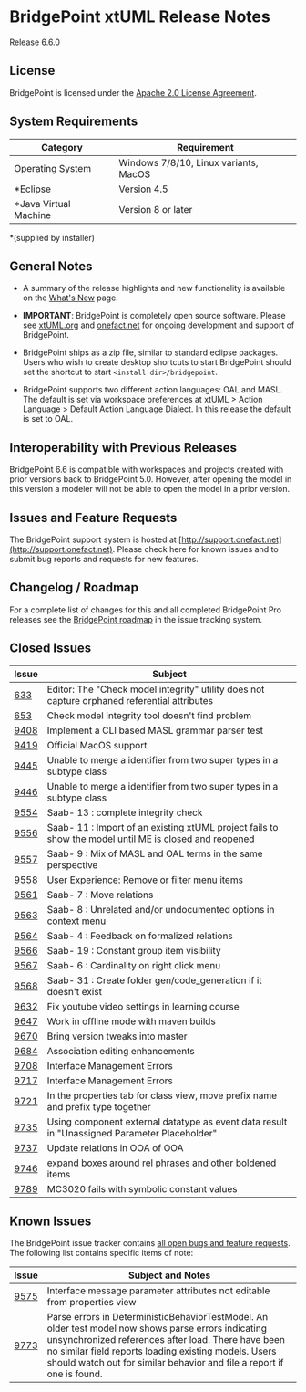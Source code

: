 BridgePoint xtUML Release Notes
========================

Release 6.6.0

License
-------
BridgePoint is licensed under the [Apache 2.0 License Agreement](http://www.apache.org/licenses/LICENSE-2.0).  


System Requirements
-------
  
| Category              | Requirement                          |
|-----------------------|--------------------------------------|
| Operating System      | Windows 7/8/10, Linux variants, MacOS|
| *Eclipse              | Version 4.5                          |
| *Java Virtual Machine | Version 8 or later                   |

*(supplied by installer)
    

General Notes
------
* A summary of the release highlights and new functionality is available on the 
[What's New](../WhatsNew/WhatsNew.html) page.  
  
* __IMPORTANT__: BridgePoint is completely open source software. 
Please see [xtUML.org](http://xtuml.org) and [onefact.net](http://onefact.net) 
for ongoing development and support of BridgePoint.  
  
* BridgePoint ships as a zip file, similar to standard eclipse packages. Users 
who wish to create desktop shortcuts to start BridgePoint should set the 
shortcut to start ```<install dir>/bridgepoint```.  

* BridgePoint supports two different action languages: OAL and MASL.  The default
is set via workspace preferences at xtUML > Action Language > Default Action Language Dialect.
In this release the default is set to OAL.       
  
Interoperability with Previous Releases
------
BridgePoint 6.6 is compatible with workspaces and projects created with prior 
versions back to BridgePoint 5.0.  However, after opening the model in this version
a modeler will not be able to open the model in a prior version.   

Issues and Feature Requests
------
The BridgePoint support system is hosted at [http://support.onefact.net](http://support.onefact.net). 
Please check here for known issues and to submit bug reports and requests for new features.

Changelog / Roadmap
------
For a complete list of changes for this and all completed BridgePoint Pro releases see the 
[BridgePoint roadmap](https://support.onefact.net/projects/bridgepoint/roadmap?utf8=%E2%9C%93&completed=1) in the issue tracking system.  

Closed Issues
------
 
| Issue |  Subject |
|-------|-----------------------------------------------------------------|
[633](https://support.onefact.net/issues/633) |   Editor: The "Check model integrity" utility does not capture orphaned referential attributes
[653](https://support.onefact.net/issues/653) |  Check model integrity tool doesn't find problem
[9408](https://support.onefact.net/issues/9408) |  Implement a CLI based MASL grammar parser test
[9419](https://support.onefact.net/issues/9419) |  Official MacOS support
[9445](https://support.onefact.net/issues/9445) |  Unable to merge a identifier from two super types in a subtype class
[9446](https://support.onefact.net/issues/9446) |  Unable to merge a identifier from two super types in a subtype class
[9554](https://support.onefact.net/issues/9554) |  Saab- 13 : complete integrity check
[9556](https://support.onefact.net/issues/9556) |  Saab- 11 : Import of an existing xtUML project fails to show the model until ME is closed and reopened
[9557](https://support.onefact.net/issues/9557) |  Saab- 9 : Mix of MASL and OAL terms in the same perspective
[9558](https://support.onefact.net/issues/9558) |  User Experience: Remove or filter menu items
[9561](https://support.onefact.net/issues/9561) |  Saab- 7 : Move relations
[9563](https://support.onefact.net/issues/9563) |  Saab- 8 : Unrelated and/or undocumented options in context menu
[9564](https://support.onefact.net/issues/9564) |  Saab- 4 : Feedback on formalized relations
[9566](https://support.onefact.net/issues/9566) |  Saab- 19 : Constant group item visibility
[9567](https://support.onefact.net/issues/9567) |  Saab- 6 : Cardinality on right click menu
[9568](https://support.onefact.net/issues/9568) |  Saab- 31 : Create folder gen/code_generation if it doesn't exist
[9632](https://support.onefact.net/issues/9632) |  Fix youtube video settings in learning course
[9647](https://support.onefact.net/issues/9647) |  Work in offline mode with maven builds
[9670](https://support.onefact.net/issues/9670) |  Bring version tweaks into master
[9684](https://support.onefact.net/issues/9684) |  Association editing enhancements
[9708](https://support.onefact.net/issues/9708) |  Interface Management Errors
[9717](https://support.onefact.net/issues/9717) |  Interface Management Errors
[9721](https://support.onefact.net/issues/9721) |  In the properties tab for class view, move prefix name and prefix type together
[9735](https://support.onefact.net/issues/9735) |  Using component external datatype as event data result in "Unassigned Parameter Placeholder"
[9737](https://support.onefact.net/issues/9737) |  Update relations in OOA of OOA
[9746](https://support.onefact.net/issues/9746) |  expand boxes around rel phrases and other boldened items
[9789](https://support.onefact.net/issues/9789) |  MC3020 fails with symbolic constant values

Known Issues
------
The BridgePoint issue tracker contains [all open bugs and feature requests](https://support.onefact.net/projects/bridgepoint/issues?utf8=%E2%9C%93&set_filter=1&f%5B%5D=status_id&op%5Bstatus_id%5D=%3D&v%5Bstatus_id%5D%5B%5D=1&v%5Bstatus_id%5D%5B%5D=7&v%5Bstatus_id%5D%5B%5D=2&f%5B%5D=&c%5B%5D=project&c%5B%5D=status&c%5B%5D=subject&c%5B%5D=fixed_version&c%5B%5D=due_date&group_by=&t%5B%5D=). The following list
contains specific items of note:  

| Issue |  Subject and Notes |
|-------|-----------------------------------------------------------------|
[9575](https://support.onefact.net/issues/9575) | Interface message parameter attributes not editable from properties view  
[9773](https://support.onefact.net/issues/9773) | Parse errors in DeterministicBehaviorTestModel.  An older test model now shows parse errors indicating unsynchronized references after load. There have been no similar field reports loading existing models. Users should watch out for similar behavior and file a report if one is found.   
  